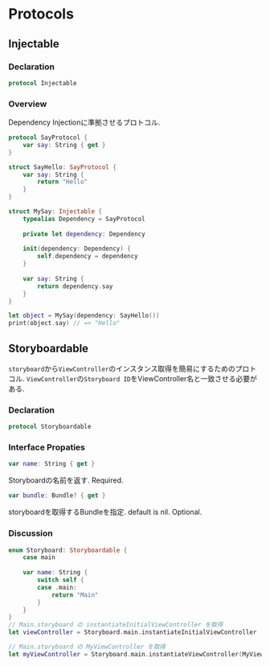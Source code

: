 # Protocols

## Injectable
### Declaration
```swift
protocol Injectable
```

### Overview
Dependency Injectionに準拠させるプロトコル.

```swift
protocol SayProtocol {
    var say: String { get }
}

struct SayHello: SayProtocol {
    var say: String {
    	return "Hello"
    }
}

struct MySay: Injectable {
	typealias Dependency = SayProtocol
	
	private let dependency: Dependency
	
	init(dependency: Dependency) {
	    self.dependency = dependency
	}
	
	var say: String {
	    return dependency.say
	}
}

let object = MySay(dependency: SayHello())
print(object.say) // => "Hello"
```

## Storyboardable
`storyboard`から`ViewController`のインスタンス取得を簡易にするためのプロトコル. `ViewController`の`Storyboard ID`をViewController名と一致させる必要がある.

### Declaration
```swift
protocol Storyboardable
```

### Interface Propaties
```swift
var name: String { get }
```
Storyboardの名前を返す. Required.

```swift
var bundle: Bundle? { get }
```
storyboardを取得するBundleを指定. default is nil. Optional.

### Discussion
```swift
enum Storyboard: Storyboardable {
    case main
    
    var name: String {
        switch self {
        case .main:
            return "Main"
        }
    }
}
// Main.storyboard の instantiateInitialViewController を取得
let viewController = Storyboard.main.instantiateInitialViewController

// Main.storyboard の MyViewController を取得
let myViewController = Storyboard.main.instantiateViewController(MyViewController.self)
```